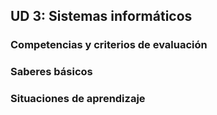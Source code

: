 ## UD 3: Sistemas informáticos

### Competencias y criterios de evaluación

### Saberes básicos

### Situaciones de aprendizaje
